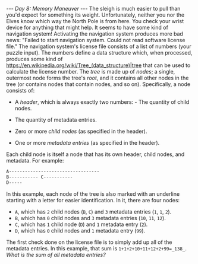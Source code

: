 *--- Day 8: Memory Maneuver ---*
The sleigh is much easier to pull than you'd expect for something its weight. Unfortunately, neither you nor the Elves know which way the North Pole is from here.
You check your wrist device for anything that might help.  It seems to have some kind of navigation system!  Activating the navigation system produces more bad news: "Failed to start navigation system. Could not read software license file."
The navigation system's license file consists of a list of numbers (your puzzle input).  The numbers define a data structure which, when processed, produces some kind of <https://en.wikipedia.org/wiki/Tree_(data_structure)|tree> that can be used to calculate the license number.
The _tree_ is made up of _nodes_; a single, outermost node forms the tree's _root_, and it contains all other nodes in the tree (or contains nodes that contain nodes, and so on).
Specifically, a node consists of:

- A _header_, which is always exactly two numbers:  - The quantity of child nodes.
- The quantity of metadata entries.

- Zero or more _child nodes_ (as specified in the header).
- One or more _metadata entries_ (as specified in the header).

Each child node is itself a node that has its own header, child nodes, and metadata. For example:
```2 3 0 3 10 11 12 1 1 0 1 99 2 1 1 2
A----------------------------------
B----------- C-----------
D-----
```
In this example, each node of the tree is also marked with an underline starting with a letter for easier identification. In it, there are four nodes:

- `A`, which has `2` child nodes (`B`, `C`) and `3` metadata entries (`1`, `1`, `2`).
- `B`, which has `0` child nodes and `3` metadata entries (`10`, `11`, `12`).
- `C`, which has `1` child node (`D`) and `1` metadata entry (`2`).
- `D`, which has `0` child nodes and `1` metadata entry (`99`).

The first check done on the license file is to simply add up all of the metadata entries.  In this example, that sum is `1+1+2+10+11+12+2+99=_138_`.
_What is the sum of all metadata entries?_

